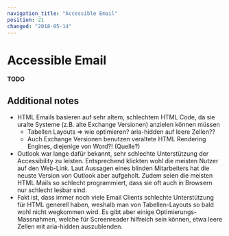 ```yaml
---
navigation_title: "Accessible Email"
position: 21
changed: "2018-05-14"
---
```


# Accessible Email

**TODO**



## Additional notes

- HTML Emails basieren auf sehr altem, schlechtem HTML Code, da sie uralte Systeme (z.B. alte Exchange Versionen) anzielen können müssen
    - Tabellen Layouts => wie optimieren? aria-hidden auf leere Zellen??
    - Auch Exchange Versionen benutzen veraltete HTML Rendering Engines, diejenige von Word?! (Quelle?)
- Outlook war lange dafür bekannt, sehr schlechte Unterstützung der Accessibility zu leisten. Entsprechend klickten wohl die meisten Nutzer auf den Web-Link. Laut Aussagen eines blinden Mitarbeiters hat die neuste Version von Outlook aber aufgeholt. Zudem seien die meisten HTML Mails so schlecht programmiert, dass sie oft auch in Browsern nur schlecht lesbar sind.
- Fakt ist, dass immer noch viele Email Clients schlechte Unterstützung für HTML generell haben, weshalb man von Tabellen-Layouts so bald wohl nicht wegkommen wird. Es gibt aber einige Optimierungs-Massnahmen, welche für Screenreader hilfreich sein können, etwa leere Zellen mit aria-hidden auszublenden.